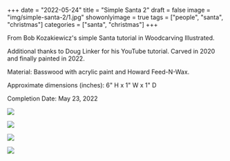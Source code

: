 +++
date = "2022-05-24"
title = "Simple Santa 2"
draft = false
image = "img/simple-santa-2/1.jpg"
showonlyimage = true
tags = ["people", "santa", "christmas"]
categories = ["santa", "christmas"]
+++

From Bob Kozakiewicz's simple Santa tutorial in Woodcarving Illustrated.

<!--more-->
Additional thanks to Doug Linker for his YouTube tutorial.
Carved in 2020 and finally painted in 2022.


Material: Basswood with acrylic paint and Howard Feed-N-Wax.

Approximate dimensions (inches): 6" H x 1" W x 1" D

Completion Date: May 23, 2022

![](../../img/simple-santa-2/1.jpg)

![](../../img/simple-santa-2/2.jpg)

![](../../img/simple-santa-2/3.jpg)

![](../../img/simple-santa-2/4.jpg)
